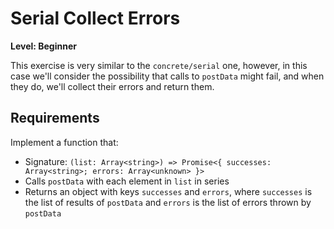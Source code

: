 # Serial Collect Errors

**Level: Beginner**

This exercise is very similar to the `concrete/serial` one, however, in this case we'll consider the possibility that calls to `postData` might fail, and when they do, we'll collect their errors and return them.

## Requirements

Implement a function that:

- Signature: `(list: Array<string>) => Promise<{ successes: Array<string>; errors: Array<unknown> }>`
- Calls `postData` with each element in `list` in series
- Returns an object with keys `successes` and `errors`, where `successes` is the list of results of `postData` and `errors` is the list of errors thrown by `postData`
